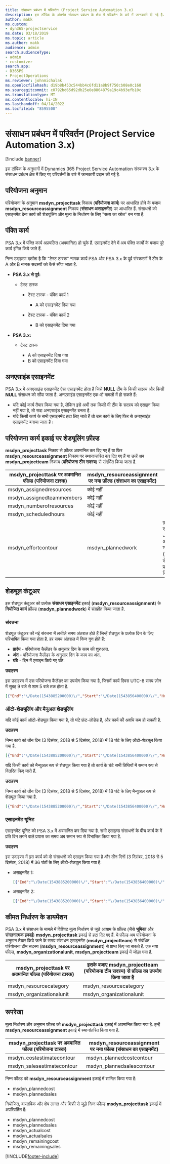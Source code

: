 ```yaml
---
title: संसाधन प्रबंधन में परिवर्तन (Project Service Automation 3.x)
description: इस टॉपिक के अंतर्गत संसाधन प्रबंधन के क्षेत्र में परिवर्तन के बारे में जानकारी दी गई है.
author: makk
ms.custom:
- dyn365-projectservice
ms.date: 03/18/2019
ms.topic: article
ms.author: makk
audience: admin
search.audienceType:
- admin
- customizer
search.app:
- D365PS
- ProjectOperations
ms.reviewer: johnmichalak
ms.openlocfilehash: d19b8b453c544bb4c6fd11a8b9f750cb08e0c168
ms.sourcegitcommit: c0792bd65d92db25e0e8864879a19c4b93efb10c
ms.translationtype: MT
ms.contentlocale: hi-IN
ms.lasthandoff: 04/14/2022
ms.locfileid: "8595500"
---
```

# <a name="resource-management-changes-project-service-automation-3x"></a>संसाधन प्रबंधन में परिवर्तन (Project Service Automation 3.x)

[!include [banner](../../includes/psa-now-project-operations.md)]

इस टॉपिक के अनुभागों में Dynamics 365 Project Service Automation संस्करण 3.x के संसाधन प्रबंधन क्षेत्र में किए गए परिवर्तनों के बारे में जानकारी प्रदान की गई है.

## <a name="project-estimates"></a>परियोजना अनुमान

परियोजना के अनुमान **msdyn\_projecttask** निकाय (**परियोजना कार्य**) पर आधारित होने के बजाय **msdyn\_resourceassignment** निकाय (**संसाधन असाइनमेंट**) पर आधारित हैं. संसाधनों को एसाइनमेंट देना कार्य की शेड्यूलिंग और मूल्य के निर्धारण के लिए "सत्य का स्रोत" बन गया है.

## <a name="line-tasks"></a>पंक्ति कार्य

PSA 3.x में पंक्ति कार्य अप्रचलित (अवमानित) हो चुके हैं. एसाइनमेंट देने में अब पंक्ति कार्यों के बजाय पूरे कार्य इंगित किये जाते हैं.

निम्न उदाहरण दर्शाता है कि "टेस्ट टास्क" नामक कार्य PSA और PSA 3.x के पूर्व संस्करणों में टीम के A और B नामक सदस्यों को कैसे सौंपा जाता है.

- **PSA 3.x से पूर्व:**

    - टेस्ट टास्क

        - टेस्ट टास्क - पंक्ति कार्य 1

            - A को एसाइनमेंट दिया गया

        - टेस्ट टास्क - पंक्ति कार्य 2

            - B को एसाइनमेंट दिया गया

- **PSA 3.x:**

    - टेस्ट टास्क

        - A को एसाइनमेंट दिया गया
        - B को एसाइनमेंट दिया गया

## <a name="unassigned-assignment"></a>अनएसाइंड एसाइनमेंट

PSA 3.x में अनएसाइंड एसाइनमेंट ऐसा एसाइनमेंट होता है जिसे **NULL** टीम के किसी सदस्य और किसी **NULL** संसाधन को सौंपा जाता है. अनएसाइंड एसाइनमेंट एक-दो मामलों में हो सकते हैं:

- यदि कोई कार्य तैयार किया गया है, लेकिन इसे अभी तक किसी भी टीम के सदस्य को एसाइन किया नहीं गया है, तो सदा अनएसाइंड एसाइनमेंट बनता है. 
- यदि किसी कार्य के सभी एसाइनमेंट हटा लिए जाते हैं तो उस कार्य के लिए फिर से अनएसाइंड एसाइनमेंट बनाया जाता है।

## <a name="scheduling-fields-on-the-project-task-entity"></a>परियोजना कार्य इकाई पर शेड्यूलिंग फ़ील्ड

**msdyn\_projecttask** निकाय से फ़ील्ड अवमानित कर दिए गए हैं या फिर **msdyn\_resourceassignment** निकाय पर स्थानान्तरित कर दिए गए हैं या उन्हें अब **msdyn\_projectteam** निकाय (**परियोजना टीम सदस्य**) से संदर्भित किया जाता है.

| msdyn\_projecttask पर अवमानित फील्ड (परियोजना टास्क) | msdyn\_resourceassignment पर नया फ़ील्ड (संसाधन का एसाइनमेंट) | टिप्पणी |
|---|---|---|
| msdyn\_assignedresources | कोई नहीं | |
| msdyn\_assignedteammembers | कोई नहीं | |
| msdyn\_numberofresources | कोई नहीं | |
| msdyn\_scheduledhours | कोई नहीं | |
| msdyn\_effortcontour | msdyn\_plannedwork | फ़ील्ड में संग्रहीत JavaScript ऑब्जेक्ट नोटेशन (JSON) का डेटा संरचना प्रारूप बदल दिया गया है. |

## <a name="schedule-contour"></a>शेड्यूल कंटूअर

इस शेड्यूल कंटूअर को प्रत्येक **संसाधन एसाइनमेंट** इकाई (**msdyn\_resourceassignment**) के **नियोजित कार्य** फ़ील्ड (**msdyn\_plannedwork**) में संग्रहीत किया जाता है.

### <a name="structure"></a>संरचना

शेड्यूल कंटूअर की नई संरचना में लचीले समय अंतराल होते हैं जिन्हें शेड्यूल के प्रत्येक दिन के लिए परिभाषित किया गया होता है. हर समय अंतराल में निम्न गुण होते हैं:

- **प्रारंभ** - परियोजना कैलेंडर के अनुसार दिन के काम की शुरुआत.
- **अंत** - परियोजना कैलेंडर के अनुसार दिन के काम का अंत.
- **घंटे** - दिन में एसाइन किये गए घंटे.

**उदाहरण**

इस उदाहरण में उस परियोजना कैलेंडर का उपयोग किया गया है, जिसमें कार्य दिवस UTC-8 समय ज़ोन में सुबह 9 बजे से शाम 5 बजे तक होता है.

```json
[{"End":"\/Date(1543885200000)\/","Start":"\/Date(1543856400000)\/","Hours":8},{"End":"\/Date(1543971600000)\/","Start":"\/Date(1543942800000)\/","Hours":8},{"End":"\/Date(1544058000000)\/","Start":"\/Date(1544029200000)\/","Hours":2}]
```

### <a name="auto-scheduling-and-manual-scheduling"></a>ऑटो-शेड्यूलिंग और मैनुअल शेड्यूलिंग

यदि कोई कार्य ऑटो-शेड्यूल किया गया है, तो घंटे फ्रंट-लोडेड हैं, और कार्य की अवधि कम हो सकती है.

**उदाहरण**

निम्न कार्य को तीन दिन (3 दिसंबर, 2018 से 5 दिसंबर, 2018) में 18 घंटे के लिए ऑटो-शेड्यूल किया गया है.

```json
[{"End":"\/Date(1543885200000)\/","Start":"\/Date(1543856400000)\/","Hours":8},{"End":"\/Date(1543971600000)\/","Start":"\/Date(1543942800000)\/","Hours":8},{"End":"\/Date(1544058000000)\/","Start":"\/Date(1544029200000)\/","Hours":2}]
```

यदि किसी कार्य को मैन्युअल रूप से शेड्यूल किया गया है तो कार्य के घंटे सभी तिथियों में समान रूप से वितरित किए जाते हैं.

**उदाहरण**

निम्न कार्य को तीन दिन (3 दिसंबर, 2018 से 5 दिसंबर, 2018) में 18 घंटे के लिए मैन्युअल रूप से शेड्यूल किया गया है.

```json
[{"End":"\/Date(1543885200000)\/","Start":"\/Date(1543856400000)\/","Hours":6},{"End":"\/Date(1543971600000)\/","Start":"\/Date(1543942800000)\/","Hours":6},{"End":"\/Date(1544058000000)\/","Start":"\/Date(1544029200000)\/","Hours":6}]
```

### <a name="assignment-unit"></a>एसाइनमेंट यूनिट

एसाइनमेंट यूनिट को PSA 3.x में अवमानित कर दिया गया है. सभी एसाइन्ड संसाधनों के बीच कार्य के में प्रति दिन लगने वाले प्रयास का समय अब समान रूप से विभाजित किया गया है.

**उदाहरण**

इस उदाहरण में इस कार्य को दो संसाधनों को एसाइन किया गया है और तीन दिनों (3 दिसंबर, 2018 से 5 दिसंबर, 2018) में 36 घंटों के लिए ऑटो-शेड्यूल किया गया है.

- असाइनमेंट 1:

    ```json
    [{"End":"\/Date(1543885200000)\/","Start":"\/Date(1543856400000)\/","Hours":8},{"End":"\/Date(1543971600000)\/","Start":"\/Date(1543942800000)\/","Hours":8},{"End":"\/Date(1544058000000)\/","Start":"\/Date(1544029200000)\/","Hours":2}]
    ```

- असाइनमेंट 2:

    ```json
    [{"End":"\/Date(1543885200000)\/","Start":"\/Date(1543856400000)\/","Hours":8},{"End":"\/Date(1543971600000)\/","Start":"\/Date(1543942800000)\/","Hours":8},{"End":"\/Date(1544058000000)\/","Start":"\/Date(1544029200000)\/","Hours":2}]
    ```

## <a name="pricing-dimensions"></a>कीमत निर्धारण के डायमेंशन

PSA 3.x में संसाधन के मामले में विशिष्ट मूल्य निर्धारण से जुड़े आयाम के फ़ील्ड (जैसे **भूमिका** और **संगठनात्मक इकाई**) **msdyn\_projecttask** इकाई से हटा दिए गए हैं. ये फ़ील्ड अब परियोजना के अनुमान तैयार किये जाने के समय संसाधन एसाइनमेंट (**msdyn\_projectteam**) से संबंधित परियोजना टीम सदस्य (**msdyn\_resourceassignment**) से प्राप्त किए जा सकते हैं. एक नया फील्ड, **msdyn\_organizationalunit**, **msdyn\_projectteam** इकाई में जोड़ा गया है.

| msdyn\_projecttask पर अवमानित फील्ड (परियोजना टास्क) | इसके बजाए msdyn\_projectteam (परियोजना टीम सदस्य) से फ़ील्ड का उपयोग किया जाता है |
|---|---|
| msdyn\_resourcecategory | msdyn\_resourcecategory |
| msdyn\_organizationalunit | msdyn\_organizationalunit |

## <a name="contours"></a>रूपरेखा

मूल्य निर्धारण और अनुमान फील्ड को **msdyn\_projecttask** इकाई में अवमानित किया गया है. इन्हें **msdyn\_resourceassignment** इकाई में स्थानांतरित किया गया है.

| msdyn\_projecttask पर अवमानित फील्ड (परियोजना टास्क) | msdyn\_resourceassignment पर नया फ़ील्ड (संसाधन का एसाइनमेंट) |
|---|---|
| msdyn\_costestimatecontour | msdyn\_plannedcostcontour |
| msdyn\_salesestimatecontour | msdyn\_plannedsalescontour |

निम्न फील्ड को **msdyn\_resourceassignment** इकाई में शामिल किया गया है:

* msdyn\_plannedcost
* msdyn\_plannedsales

नियोजित, वास्तविक और शेष लागत और बिक्री से जुड़े निम्न फील्ड **msdyn\_projecttask** इकाई में अपरिवर्तित हैं:

* msdyn\_plannedcost
* msdyn\_plannedsales
* msdyn\_actualcost
* msdyn\_actualsales
* msdyn\_remainingcost
* msdyn\_remainingsales


[!INCLUDE[footer-include](../../includes/footer-banner.md)]
